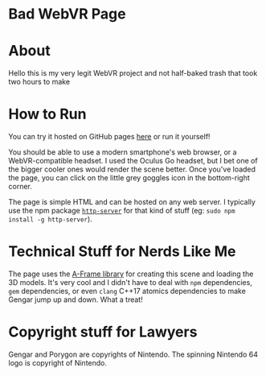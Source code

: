 # Bad WebVR Page

# About
Hello this is my very legit WebVR project and not half-baked trash that took two hours to make

# How to Run
You can try it hosted on GitHub pages [here](https://danbolt.github.io/bad-webvr-page/) or run it yourself!

You should be able to use a modern smartphone's web browser, or a WebVR-compatible headset. I used the Oculus Go headset, but I bet one of the bigger cooler ones would render the scene better. Once you've loaded the page, you can click on the little grey goggles icon in the bottom-right corner.

The page is simple HTML and can be hosted on any web server. I typically use the npm package [`http-server`](https://www.npmjs.com/package/http-server) for that kind of stuff (eg: `sudo npm install -g http-server`).

# Technical Stuff for Nerds Like Me
The page uses the [A-Frame library](https://aframe.io) for creating this scene and loading the 3D models. It's very cool and I didn't have to deal with `npm` dependencies, `gem` dependencies, or even `clang` C++17 atomics dependencies to make Gengar jump up and down. What a treat!

# Copyright stuff for Lawyers
Gengar and Porygon are copyrights of Nintendo.
The spinning Nintendo 64 logo is copyright of Nintendo.
